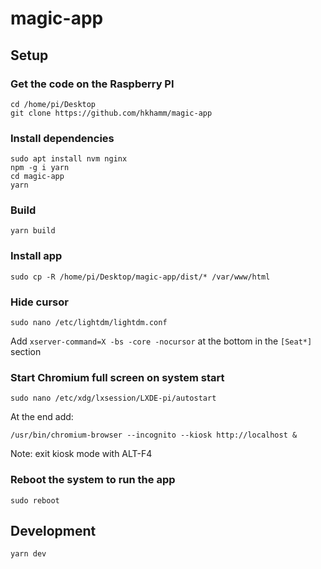 # magic-app

## Setup

### Get the code on the Raspberry PI

```shell
cd /home/pi/Desktop
git clone https://github.com/hkhamm/magic-app
```

### Install dependencies

```shell
sudo apt install nvm nginx
npm -g i yarn
cd magic-app
yarn
```

### Build

```shell
yarn build
```

### Install app

```shell
sudo cp -R /home/pi/Desktop/magic-app/dist/* /var/www/html
```

### Hide cursor

```shell
sudo nano /etc/lightdm/lightdm.conf
```

Add `xserver-command=X -bs -core -nocursor` at the bottom in the `[Seat*]` section

### Start Chromium full screen on system start

```shell
sudo nano /etc/xdg/lxsession/LXDE-pi/autostart
```

At the end add:

```
/usr/bin/chromium-browser --incognito --kiosk http://localhost &
```

Note: exit kiosk mode with ALT-F4

### Reboot the system to run the app

```
sudo reboot
```

## Development

```
yarn dev
```
